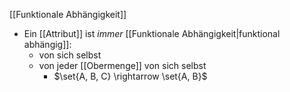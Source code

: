 [[Funktionale Abhängigkeit]]

- Ein [[Attribut]] ist _immer_ [[Funktionale Abhängigkeit|funktional abhängig]]:
	- von sich selbst
	- von jeder [[Obermenge]] von sich selbst
		- $\set{A, B, C} \rightarrow \set{A, B}$
